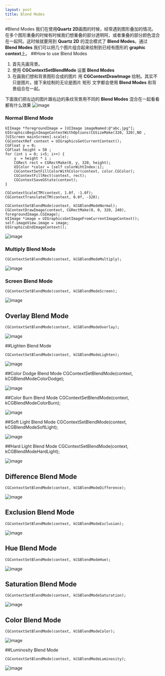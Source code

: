 ```yaml
---
layout: post
title: Blend Modes
---
```

#Blend Modes
我们在使用**Quartz 2D**画图的时候，经常遇到图形叠加的情况。在多个图形重叠的时候有时候我们想重叠的部分透明阿，或者重叠的部分颜色混合在一起阿。这时候就要用到 **Quartz 2D** 的混合模式了
**Blend Modes**。通过 **Blend Modes** 我们可以把几个图片组合起来绘制到已经有图形的
 **graphic context**上。
##How to use Blend Modes 
1. 首先先画背景。
2. 使用 **CGContextSetBlendMode** 设置 **Blend Modes** 
3. 在画我们想和背景图形合成的图片 用 **CGContextDrawImage** 绘制。其实不只是图片。接下来绘制的无论是图片 矩形 文字都会使用  **Blend Modes** 和背景组合在一起。

下面我们把左边的图片跟右边的条纹背景用不同的 **Blend Modes** 混合在一起看看都有什么效果
![image](http://sipdar.github.io/image/2014-03-18/1.png)

###	Normal Blend Mode

	UIImage *foregroundImage = [UIImage imageNamed:@"abc.jpg"];
	UIGraphicsBeginImageContextWithOptions(CGSizeMake(320, 320),NO ,[UIScreen mainScreen].scale);
	CGContextRef context = UIGraphicsGetCurrentContext();
	CGFloat y = 0;
	CGFloat height = 50 ;
	for (int i = 0; i<5; i++) {
		y  = height * i ;
		CGRect rect = CGRectMake(0, y, 320, height);
		UIColor *color = [self colorWihtIndex:i];
		CGContextSetFillColorWithColor(context, color.CGColor);
		CGContextFillRect(context, rect);
		CGContextSaveGState(context);
	}

	CGContextScaleCTM(context, 1.0f, -1.0f);
	CGContextTranslateCTM(context, 0.0f, -320);

	CGContextSetBlendMode(context, kCGBlendModeNormal);
	CGContextDrawImage(context, CGRectMake(0, 0, 320, 240), foregroundImage.CGImage);
	UIImage *image = UIGraphicsGetImageFromCurrentImageContext();
	self.imageView.image = image;	UIGraphicsEndImageContext();

![image](http://sipdar.github.io/image/2014-03-18/normal.png)

### Multiply Blend Mode

	CGContextSetBlendMode(context, kCGBlendModeMultiply);
![image](http://sipdar.github.io/image/2014-03-18/multiply.png)

### Screen Blend Mode
	CGContextSetBlendMode(context, kCGBlendModeScreen);
	
![image](http://sipdar.github.io/image/2014-03-18/Screen.png)

## Overlay Blend Mode
	CGContextSetBlendMode(context, kCGBlendModeOverlay);
	
![image](http://sipdar.github.io/image/2014-03-18/Overlay.png)

##Lighten Blend Mode
	CGContextSetBlendMode(context, kCGBlendModeLighten);
	
![image](http://sipdar.github.io/image/2014-03-18/Lighten.png)

##Color Dodge Blend Mode
	CGContextSetBlendMode(context, kCGBlendModeColorDodge);
	
![image](http://sipdar.github.io/image/2014-03-18/Overlay.png)

##Color Burn Blend Mode
	CGContextSetBlendMode(context, kCGBlendModeColorBurn);
	
![image](http://sipdar.github.io/image/2014-03-18/ColorBurn.png)

##Soft Light Blend Mode
	CGContextSetBlendMode(context, kCGBlendModeSoftLight);
	
![image](http://sipdar.github.io/image/2014-03-18/SoftLight.png)

##Hard Light Blend Mode
	CGContextSetBlendMode(context, kCGBlendModeHardLight);
	
![image](http://sipdar.github.io/image/2014-03-18/HardLight.png)

## Difference Blend Mode
	CGContextSetBlendMode(context, kCGBlendModeDifference);
	
![image](http://sipdar.github.io/image/2014-03-18/Difference.png)
## Exclusion Blend Mode
	CGContextSetBlendMode(context, kCGBlendModeExclusion);
	
![image](http://sipdar.github.io/image/2014-03-18/Exclusion.png)

## Hue Blend Mode
	CGContextSetBlendMode(context, kCGBlendModeHue);
	
![image](http://sipdar.github.io/image/2014-03-18/Hue.png)

## Saturation Blend Mode
	CGContextSetBlendMode(context, kCGBlendModeSaturation);
	
![image](http://sipdar.github.io/image/2014-03-18/Saturation.png)

## Color Blend Mode
	CGContextSetBlendMode(context, kCGBlendModeColor);
	
![image](http://sipdar.github.io/image/2014-03-18/Color.png)

##Luminosity Blend Mode

	CGContextSetBlendMode(context, kCGBlendModeLuminosity);
	
![image](http://sipdar.github.io/image/2014-03-18/Luminosity.png)


